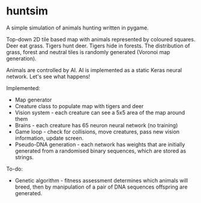 # huntsim
A simple simulation of animals hunting written in pygame.

Top-down 2D tile based map with animals represented by coloured squares. 
Deer eat grass. Tigers hunt deer. Tigers hide in forests. 
The distribution of grass, forest and neutral tiles is randomly generated (Voronoi map generation).

Animals are controlled by AI. 
AI is implemented as a static Keras neural network.
Let's see what happens!

Implemented:
- Map generator
- Creature class to populate map with tigers and deer
- Vision system - each creature can see a 5x5 area of the map around them
- Brains - each creature has 65 neuron neural network (no training)
- Game loop - check for collisions, move creatures, pass new vision information, update screen.
- Pseudo-DNA generation - each network has weights that are initially generated from a randomised binary sequences, which are stored as strings.

To-do:
- Genetic algorithm - fitness assessment determines which animals will breed, then by manipulation of a pair of DNA sequences offspring are generated.

